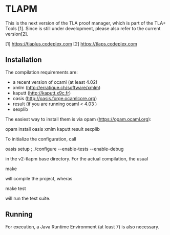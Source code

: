 # TLAPM

This is the next version of the TLA proof manager, which is part of the
 TLA+ Tools [1]. Since is still under development, please also refer to the
 current version[2].

[1] https://tlaplus.codeplex.com
[2] https://tlaps.codeplex.com


## Installation
The compilation requirements are:

* a recent version of ocaml (at  least 4.02)
* xmlm (http://erratique.ch/software/xmlm)
* kaputt (http://kaputt.x9c.fr)
* oasis (http://oasis.forge.ocamlcore.org)
* result (if you are running ocaml < 4.03 )
* sexplib

The easiest way to install them is via opam (https://opam.ocaml.org):

opam install oasis xmlm kaputt result sexplib

To initialize the configuration, call

 oasis setup ;
 ./configure --enable-tests --enable-debug

in the v2-tlapm base directory. For the actual compilation, the usual

make

will compile the project, wheras

make test

will run the test suite.

## Running

For execution, a Java Runtime Environment (at least 7) is also necessary.
